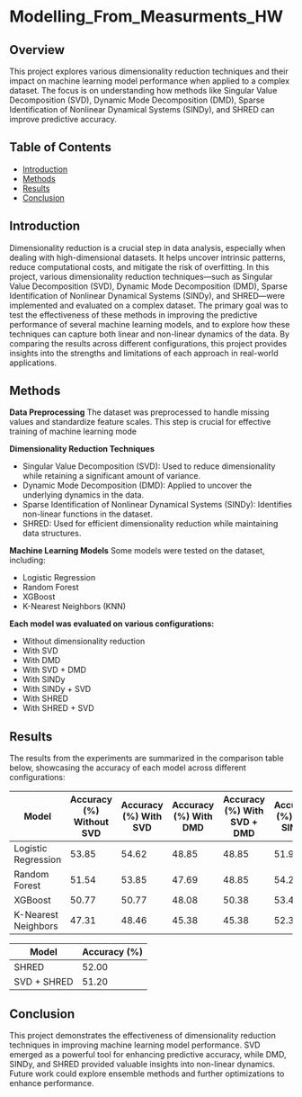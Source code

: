 # Modelling_From_Measurments_HW


## Overview

This project explores various dimensionality reduction techniques and their impact on machine learning model performance when applied to a complex dataset. The focus is on understanding how methods like Singular Value Decomposition (SVD), Dynamic Mode Decomposition (DMD), Sparse Identification of Nonlinear Dynamical Systems (SINDy), and SHRED can improve predictive accuracy.

## Table of Contents

- [Introduction](#Introduction)
- [Methods](#methods)
- [Results](#results)
- [Conclusion](#conclusion)



## Introduction
Dimensionality reduction is a crucial step in data analysis, especially when dealing with high-dimensional datasets. It helps uncover intrinsic patterns, reduce computational costs, and mitigate the risk of overfitting. In this project, various dimensionality reduction techniques—such as Singular Value Decomposition (SVD), Dynamic Mode Decomposition (DMD), Sparse Identification of Nonlinear Dynamical Systems (SINDy), and SHRED—were implemented and evaluated on a complex dataset. The primary goal was to test the effectiveness of these methods in improving the predictive performance of several machine learning models, and to explore how these techniques can capture both linear and non-linear dynamics of the data. By comparing the results across different configurations, this project provides insights into the strengths and limitations of each approach in real-world applications.

## Methods

**Data Preprocessing**
The dataset was preprocessed to handle missing values and standardize feature scales. This step is crucial for effective training of machine learning mode

**Dimensionality Reduction Techniques**
- Singular Value Decomposition (SVD): Used to reduce dimensionality while retaining a significant amount of variance.
- Dynamic Mode Decomposition (DMD): Applied to uncover the underlying dynamics in the data.
- Sparse Identification of Nonlinear Dynamical Systems (SINDy): Identifies non-linear functions in the dataset.
- SHRED: Used for efficient dimensionality reduction while maintaining data structures.

**Machine Learning Models**
Some models were tested on the dataset, including:
- Logistic Regression
- Random Forest
- XGBoost
- K-Nearest Neighbors (KNN)

**Each model was evaluated on various configurations:**

- Without dimensionality reduction
- With SVD
- With DMD
- With SVD + DMD
- With SINDy
- With SINDy + SVD
- With SHRED
- With SHRED + SVD

## Results
The results from the experiments are summarized in the comparison table below, showcasing the accuracy of each model across different configurations:


| Model                 | Accuracy (%) Without SVD | Accuracy (%) With SVD | Accuracy (%) With DMD | Accuracy (%) With SVD + DMD | Accuracy (%) with SINDy | Accuracy (%) with SVD + SINDy |
|-----------------------|--------------------------|-----------------------|-----------------------|------------------------------|-------------------------|-------------------------------|
| Logistic Regression    | 53.85                    | 54.62                 | 48.85                 | 48.85                        | 51.92                   | 52.69                         |
| Random Forest          | 51.54                    | 53.85                 | 47.69                 | 48.85                        | 54.23                   | 53.85                         |
| XGBoost                | 50.77                    | 50.77                 | 48.08                 | 50.38                        | 53.46                   | 51.92                         |
| K-Nearest Neighbors    | 47.31                    | 48.46                 | 45.38                 | 45.38                        | 52.31                   | 50.00                         |



| Model                 | Accuracy (%) | 
|-----------------------|--------------------------|
| SHRED                 | 52.00                    | 
| SVD + SHRED           | 51.20                   | 


## Conclusion
This project demonstrates the effectiveness of dimensionality reduction techniques in improving machine learning model performance. SVD emerged as a powerful tool for enhancing predictive accuracy, while DMD, SINDy, and SHRED provided valuable insights into non-linear dynamics. Future work could explore ensemble methods and further optimizations to enhance performance.


